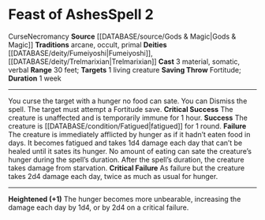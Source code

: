 ﻿---
actions: '[three-actions]'
component:
- Material
- Somatic
- Verbal
deity:
- '[[DATABASE/deity/Fumeiyoshi|Fumeiyoshi]]'
- '[[DATABASE/deity/Trelmarixian|Trelmarixian]]'
duration: 1 week
heighten: '+1'
heighten_level: 2, 3, 4, 5, 6, 7, 8, 9, 10
id: '575'
level: '2'
name: Feast of Ashes
range: 30 feet
rarity: Common
saving_throw: Fortitude
school: Necromancy
source: '[[DATABASE/source/Gods & Magic|Gods & Magic]]'
target: 1 living creature
tradition:
- Arcane
- Occult
- Primal
trait:
- '[[DATABASE/trait/Curse|Curse]]'
- '[[DATABASE/trait/Necromancy|Necromancy]]'
type: Spell

---
# Feast of Ashes<span class="item-type">Spell 2</span>

<span class="item-trait">Curse</span><span class="item-trait">Necromancy</span>
**Source** [[DATABASE/source/Gods & Magic|Gods & Magic]] 
**Traditions** arcane, occult, primal
**Deities** [[DATABASE/deity/Fumeiyoshi|Fumeiyoshi]], [[DATABASE/deity/Trelmarixian|Trelmarixian]]
**Cast** <span class="action-icon">3</span> material, somatic, verbal
**Range** 30 feet; **Targets** 1 living creature
**Saving Throw** Fortitude; **Duration** 1 week

---
You curse the target with a hunger no food can sate. You can Dismiss the spell. The target must attempt a Fortitude save.
**Critical Success** The creature is unaffected and is temporarily immune for 1 hour.
**Success** The creature is [[DATABASE/condition/Fatigued|fatigued]] for 1 round.
**Failure** The creature is immediately afflicted by hunger as if it hadn’t eaten food in days. It becomes fatigued and takes 1d4 damage each day that can’t be healed until it sates its hunger. No amount of eating can sate the creature’s hunger during the spell’s duration. After the spell’s duration, the creature takes damage from starvation.
**Critical Failure** As failure but the creature takes 2d4 damage each day, twice as much as usual for hunger.

---
**Heightened (+1)** The hunger becomes more unbearable, increasing the damage each day by 1d4, or by 2d4 on a critical failure.